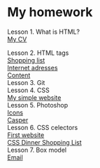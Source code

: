 <h1> My homework</h1>

Lesson 1. What is HTML? <br />
 <a href="https://irynailliukhina.github.io/homework1/cven.html" target="_blank">My CV</a>
 
Lesson 2. HTML tags <br/>
<a href="https://irynailliukhina.github.io/homework2/shopping_list.html" target="_blank">
Shopping list</a> <br />
<a href="https://irynailliukhina.github.io/homework2/internet_adresses.html" target="_blank">
            Internet adresses</a> <br />
<a href="https://irynailliukhina.github.io/homework2/content.html" target="_blank">
            Content</a><br/>
Lesson 3. Git <br/>
Lesson 4. CSS <br/>
   <a href="https://irynailliukhina.github.io/hw4/index.html" target="_blank">
            My simple website</a><br/>
Lesson 5. Photoshop <br/>
   <a href= "https://irynailliukhina.github.io/hw5/index.html">Icons</a> <br/>
   <a href= "https://irynailliukhina.github.io/hw5.2/index.html">Casper</a> <br/>
Lesson 6. CSS celectors<br/>
 <a href= "https://irynailliukhina.github.io/hw6/index.html">First website</a> <br/>
 <a href= "https://irynailliukhina.github.io/hw6.2/index.html">CSS Dinner Shopping List</a> <br/>
 Lesson 7. Box model <br/>
  <a href= "https://irynailliukhina.github.io/hw7/project7/index.html">Email</a> <br/>
 

   
            
 
